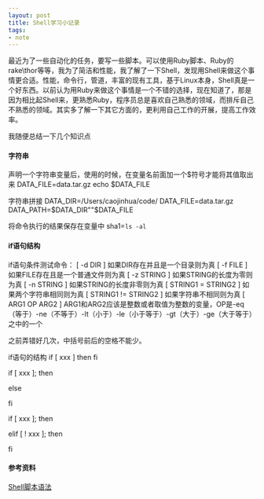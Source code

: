 ```yaml
---
layout: post
title: Shell学习小记录
tags:
- note
---
```


最近为了一些自动化的任务，要写一些脚本。可以使用Ruby脚本、Ruby的rake\thor等等，我为了简洁和性能，我了解了一下Shell，发现用Shell来做这个事情更合适。性能，命令行，管道，丰富的现有工具，基于Linux本身，Shell真是一个好东西。以前认为用Ruby来做这个事情是一个不错的选择，现在知道了，那是因为相比起Shell来，更熟悉Ruby，程序员总是喜欢自己熟悉的领域，而排斥自己不熟悉的领域。其实多了解一下其它方面的，更利用自己工作的开展，提高工作效率。

我随便总结一下几个知识点

#### 字符串

声明一个字符串变量后，使用的时候，在变量名前面加一个$符号才能将其值取出来
DATA_FILE=data.tar.gz
echo $DATA_FILE

字符串拼接
DATA_DIR=/Users/caojinhua/code/
DATA_FILE=data.tar.gz
DATA_PATH=$DATA_DIR""$DATA_FILE

将命令执行的结果保存在变量中
sha1=`ls -al`

#### if语句结构

if语句条件测试命令：
[ -d DIR ]	如果DIR存在并且是一个目录则为真
[ -f FILE ]	如果FILE存在且是一个普通文件则为真
[ -z STRING ]	如果STRING的长度为零则为真
[ -n STRING ]	如果STRING的长度非零则为真
[ STRING1 = STRING2 ]	如果两个字符串相同则为真
[ STRING1 != STRING2 ]	如果字符串不相同则为真
[ ARG1 OP ARG2 ]	ARG1和ARG2应该是整数或者取值为整数的变量，OP是-eq（等于）-ne（不等于）-lt（小于）-le（小于等于）-gt（大于）-ge（大于等于）之中的一个

之前弄错好几次，中括号前后的空格不能少。

if语句的结构
if [ xxx ]
then
fi

if [ xxx ]; then

else

fi

if [ xxx ]; then

elif [ ! xxx ]; then

fi


#### 参考资料
[Shell脚本语法](http://learn.akae.cn/media/ch31s05.html)

